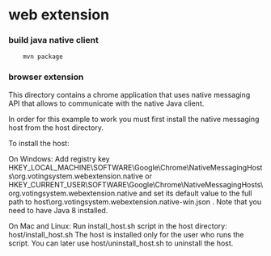 # web extension

### build java native client

        mvn package
                
### browser extension

This directory contains a chrome application that uses native messaging API that allows to communicate with the
native Java client.

In order for this example to work you must first install the native messaging host from the host directory.

To install the host:

On Windows:
  Add registry key
  HKEY_LOCAL_MACHINE\SOFTWARE\Google\Chrome\NativeMessagingHosts\org.votingsystem.webextension.native
  or
  HKEY_CURRENT_USER\SOFTWARE\Google\Chrome\NativeMessagingHosts\org.votingsystem.webextension.native and set its default value to the full path to
  host\org.votingsystem.webextension.native-win.json . Note that you need to have Java 8 installed.

On Mac and Linux:
  Run install_host.sh script in the host directory:
    host/install_host.sh
  The host is installed only for the user who runs the script. You can later use host/uninstall_host.sh
  to uninstall the host.



